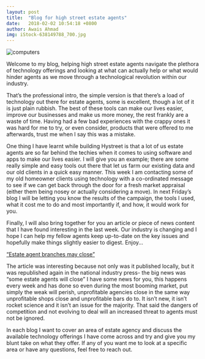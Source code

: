 ```yaml
---
layout: post
title:  "Blog for high street estate agents"
date:   2018-02-02 10:54:18 +0800
author: Awais Ahmad
img: iStock-638149788_700.jpg
---
```


![computers]({{site.url}}/images/iStock-638149788_700.jpg)

Welcome to my blog, helping high street estate agents navigate the plethora of technology offerings and looking at what can actually help or what would hinder agents as we move through a technological revolution within our industry.

That’s the professional intro, the simple version is that there’s a load of technology out there for estate agents, some is excellent, though a lot of it is just plain rubbish. The best of these tools can make our lives easier, improve our businesses and make us more money, the rest frankly are a waste of time. Having had a few bad experiences with the crappy ones it was hard for me to try, or even consider, products that were offered to me afterwards, trust me when I say this was a mistake.

<!--more-->

One thing I have learnt while building Hystreet is that a lot of us estate agents are so far behind the techies when it comes to using software and apps to make our lives easier. I will give you an example; there are some really simple and easy tools out there that let us farm our existing data and our old clients in a quick easy manner. This week I am contacting some of my old homeowner clients using technology with a co-ordinated message to see if we can get back through the door for a fresh market appraisal (either them being nosey or actually considering a move). In next Friday’s blog I will be letting you know the results of the campaign, the tools I used, what it cost me to do and most importantly if, and how, it would work for you.

Finally, I will also bring together for you an article or piece of news content that I have found interesting in the last week. Our industry is changing and I hope I can help my fellow agents keep up-to-date on the key issues and hopefully make things slightly easier to digest. Enjoy…

<a href="http://www.witneygazette.co.uk/business/15896741.__39_Estate_agents_may_have_to_close__39__in_challenging_climate/">“Estate agent branches may close”</a>

The article was interesting because not only was it published locally, but it was republished again in the national industry press- the big news was “some estate agents will close” I have some news for you, this happens every week and has done so even during the most booming market, put simply the weak will perish, unprofitable agencies close in the same way unprofitable shops close and unprofitable bars do to. It isn’t new, it isn’t rocket science and it isn’t an issue for the majority. That said the dangers of competition and not evolving to deal will an increased threat to agents must not be ignored.

In each blog I want to cover an area of estate agency and discuss the available technology offerings I have come across and try and give you my blunt take on what they offer. If any of you want me to look at a specific area or have any questions, feel free to reach out.
